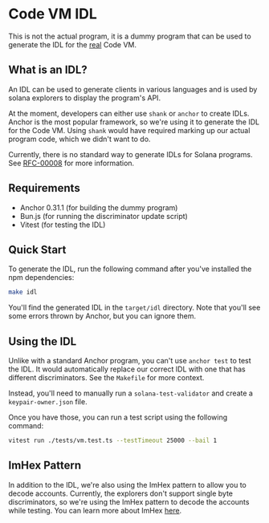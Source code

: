 # Code VM IDL
This is not the actual program, it is a dummy program that can be used to 
generate the IDL for the [real](https://github.com/code-payments/code-vm/tree/main/program) Code VM. 

## What is an IDL?
An IDL can be used to generate clients in various languages and is used by
solana explorers to display the program's API.

At the moment, developers can either use `shank` or `anchor` to create IDLs.
Anchor is the most popular framework, so we're using it to generate the IDL for
the Code VM. Using `shank` would have required marking up our actual program
code, which we didn't want to do.

Currently, there is no standard way to generate IDLs for Solana programs. See
[RFC-00008](https://forum.solana.com/t/srfc-00008-idl-standard/66) for more
information.

## Requirements

- Anchor 0.31.1 (for building the dummy program)
- Bun.js (for running the discriminator update script)
- Vitest (for testing the IDL)

## Quick Start

To generate the IDL, run the following command after you've installed the npm
dependencies:

```bash
make idl
```

You'll find the generated IDL in the `target/idl` directory. Note that you'll
see some errors thrown by Anchor, but you can ignore them.

## Using the IDL

Unlike with a standard Anchor program, you can't use `anchor test` to test the
IDL. It would automatically replace our correct IDL with one that has different
discriminators. See the `Makefile` for more context.

Instead, you'll need to manually run a `solana-test-validator` and create a
`keypair-owner.json` file.

Once you have those, you can run a test script using the following command:
    
```bash
vitest run ./tests/vm.test.ts --testTimeout 25000 --bail 1
```

## ImHex Pattern

In addition to the IDL, we're also using the ImHex pattern to allow you to
decode accounts. Currently, the explorers don't support single byte
discriminators, so we're using the ImHex pattern to decode the accounts while
testing. You can learn more about ImHex [here](https://imhex.werwolv.net/).
